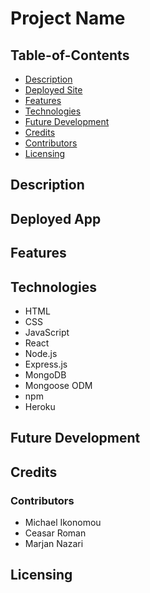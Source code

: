 # Project Name

## Table-of-Contents

- [Description](#description)
- [Deployed Site](#deployed-site)
- [Features](#features)
- [Technologies](#technologies)
- [Future Development](#future-development)
- [Credits](#credits)
- [Contributors](#contributors)
- [Licensing](#licensing)

## Description

## Deployed App

## Features

## Technologies

- HTML
- CSS
- JavaScript
- React
- Node.js
- Express.js
- MongoDB
- Mongoose ODM
- npm
- Heroku

## Future Development

## Credits

### Contributors

- Michael Ikonomou
- Ceasar Roman
- Marjan Nazari

## Licensing
